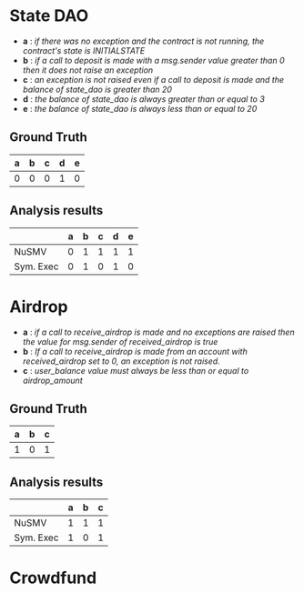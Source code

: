 # State DAO
- **a** : _if there was no exception and the contract is not running, the contract's state is INITIALSTATE_
- **b** : _if a call to deposit is made with a msg.sender value greater than 0 then it does not raise an exception_
- **c** : _an exception is not raised even if a call to deposit is made and the balance of state_dao is greater than 20_
- **d** : _the balance of state_dao is always greater than or equal to 3_
- **e** : _the balance of state_dao is always less than or equal to 20_

## Ground Truth

|a|b|c|d|e|
|----|----|----|----|----|
|0|0|0|1|0|

## Analysis results

||a|b|c|d|e|
|----|----|----|----|----|----|
|NuSMV|0|1|1|1|1|
|Sym. Exec|0|1|0|1|0|

# Airdrop
- **a** : _if a call to receive_airdrop is made and no exceptions are raised then the value for msg.sender of received_airdrop is true_
- **b** : _If a call to receive_airdrop is made from an account with received_airdrop set to 0, an exception is not raised._
- **c** : _user_balance value must always be less than or equal to airdrop_amount_

## Ground Truth

|a|b|c|
|----|----|----|
|1|0|1|

## Analysis results

||a|b|c|
|----|----|----|----|
|NuSMV|1|1|1|
|Sym. Exec|1|0|1|


# Crowdfund